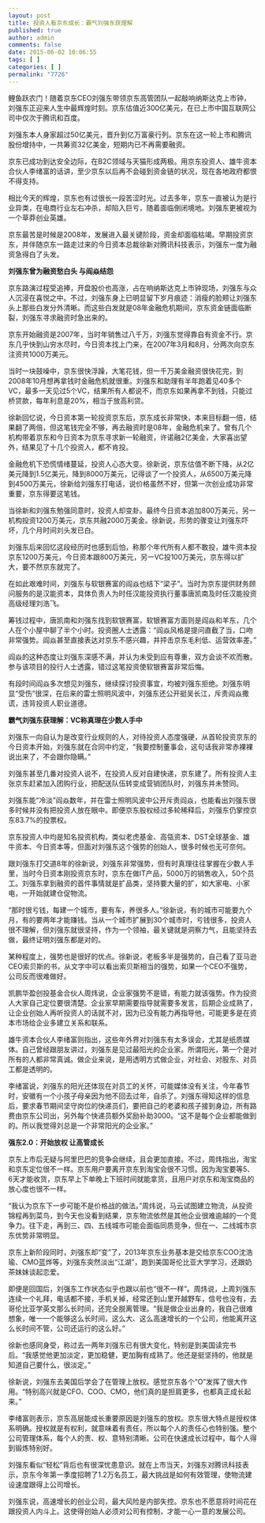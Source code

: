 ```yaml
---
layout: post
title: 投资人看京东成长：霸气刘强东获理解
published: true
author: admin
comments: false
date: 2015-06-02 10:06:55
tags: [ ]
categories: [ ]
permalink: "7726"
---
```



鲤鱼跃农门！随着京东CEO刘强东带领京东高管团队一起敲响纳斯达克上市钟，刘强东正迎来人生中最辉煌时刻。京东估值近300亿美元，在已上市中国互联网公司中仅次于腾讯和百度。

刘强东本人身家超过50亿美元，晋升到亿万富豪行列。京东在这一轮上市和腾讯股份增持中，一共筹资32亿美金，短期内已不再需要融资。

京东已成功到达安全边际，在B2C领域与天猫形成两极。用京东投资人、雄牛资本合伙人李绪富的话讲，至少京东以后再不会碰到资金链的状况，现在各地政府都恨不得支持。

相比今天的辉煌，京东也有过很长一段苦涩时光。过去多年，京东一直被认为是行业异类，在电商行业左右冲杀，却陷入巨亏，随着面临倒闭境地。刘强东更被视为一个草莽创业英雄。

京东最苦是时候是2008年，发展进入最关键阶段，资金却面临枯竭。早期投资京东，并伴随京东一路走过来的今日资本总裁徐新对腾讯科技表示，刘强东一度为融资急得白了头发。

**刘强东曾为融资愁白头 与阎焱结怨**

京东路演过程受追捧，开盘股价也高涨，占在响纳斯达克上市钟现场，刘强东与众人沉浸在喜悦之中。不过，刘强东身上已明显留下岁月痕迹：消瘦的脸颊让刘强东头上那些白发分外清晰。而这些白发就是08年金融危机期间，京东资金链面临断裂，刘强东寻求融资时急出来的。

京东开始融资是2007年，当时年销售过八千万，刘强东觉得靠自有资金不行。京东几乎快到山穷水尽时，今日资本找上门来，在2007年3月和8月，分两次向京东注资共1000万美元。

当时一块鼓噪中，京东很快浮躁，大笔花钱，但一千万美金融资很快花完，到2008年10月想再拿钱时金融危机就很重。刘强东和助理有半年跑着见40多个VC，最多一天见过5个VC，结果所有人都说不，而京东如果再拿不到钱，只能过桥贷款，每年利息是20%，相当于放高利贷。

徐新回忆说，今日资本第一轮投资京东后，京东成长非常快，本来目标翻一倍，结果翻了两倍，但这笔钱完全不够，再去融资时是08年，金融危机来了。曾有几个机构带着京东和今日资本为京东寻求新一轮融资，许诺融2亿美金，大家喜出望外，结果见了十几个投资人，都不肯投。

金融危机下恐慌情绪蔓延，投资人心态大变。徐新说，京东估值不断下降，从2亿美元降到1.5亿美元，降到8000万美元，记得谈了一个投资人，从6500万美元降到4500万美元，徐新给刘强东打电话，说价格虽然不好，但第一次创业成功非常重要，京东得要这笔钱。

当徐新和刘强东勉强同意时，投资人却变卦。最终今日资本追加800万美元，另一机构投资1200万美元，京东共融2000万美金。徐新说，形势的骤变让刘强东吓坏，几个月时间刘头发已白。

刘强东后来回忆这段经历时也感到后怕，称那个年代所有人都不敢投，雄牛资本投京东1200万美元，今日资本跟800万美元，另一VC投100万美元，京东得以扩大，要不然京东就完了。

在如此艰难时间，刘强东与软银赛富的阎焱也结下“梁子”。当时为京东提供财务顾问服务的是汉能资本，具体负责人为时任汉能投资执行董事唐凯南及时任汉能投资高级经理刘浩飞。

筹钱过程中，唐凯南和刘强东找到软银赛富，软银赛富方面则是阎焱和羊东，几个人在个小屋中聊了半个小时。投资圈人士透露：“阎焱风格是提问直截了当，口吻非常强势。阎焱甚至直接表达对京东不感兴趣，并抨击京东毛利低、运营效率差。”

阎焱的这种态度让刘强东深感不满，并认为未受到应有尊重，双方会谈不欢而散。参与该项目的投行人士透露，错过这笔投资使软银赛富非常后悔。

有段时间阎焱多次想见刘强东，继续探讨投资事宜，均被刘强东拒绝。刘强东明显“受伤”很深，在后来的雷士照明风波中，刘强东还公开挺吴长江，斥责阎焱撒谎，违背投资人职业道德。

**霸气刘强东获理解：VC称真理在少数人手中**

刘强东一向自认为是改变行业规则的人，对待投资人态度强硬，从首轮投资京东的今日资本开始，刘强东就在合同中约定，“我要控制董事会，这句话我非常赤裸裸说出来了，不会跟你隐瞒。”

刘强东甚至几番对投资人说不，在投资人反对自建快递，京东建了。所有投资人主张京东赶紧加入团购行业，把配送队伍转变成营销团队时，刘强东并未赞同。

刘强东能“冷淡”阎焱数年，并在雷士照明风波中公开斥责阎焱，也能看出刘强东很多时候并没有把投资人放在眼中。即便京东股权经过多轮稀释后，刘强东仍掌控京东83.7%的投票权。

京东投资人中均是知名投资机构，类似老虎基金、高瓴资本、DST全球基金、雄牛资本、今日资本等，但面对刘强东这个强势的创始人，很多时候也无可奈何。

跟刘强东打交道8年的徐新说，刘强东非常强势，但有时真理往往掌握在少数人手里，当时今日资本刚投资京东时，京东在做IT产品，5000万的销售收入，50个员工。刘强东拿到融资的首件事情就是扩品类，坚持要大量的扩，如大家电、小家电，一开始就建仓促物流。

“那时很亏钱，每建一个城市，要有车，养很多人。”徐新说，有的城市可能要九个月，有的要两年才能赚钱。当从一个城市扩展到30个城市时，亏钱很多，投资人很不理解，但刘强东就很坚持，作为一个领袖，最关键就是洞察力气，且能坚持去做，最终证明刘强东都是对的。

某种程度上，强势也是很好的优点。徐新说，老板多半是强势的，自己看了亚马逊CEO索贝斯的书，从文字中可以看出索贝斯相当的强势，如果一个CEO不强势，公司反而很难做好。

凯鹏华盈创投基金合伙人周炜说，企业家强势不是错，有能力就该强势。作为投资人大家自己定位要很清楚。企业家早期需要指导就需要多发言，后期企业成熟了，让企业创始人再听投资人的话就不对，因为已没有能力再指导他，可能更多是在资本市场给企业多建立关系和联系。

雄牛资本合伙人李绪富则指出，这些年外界对刘强东有太多误会，尤其是纸质媒体。自己曾经跟朋友讲过，刘强东是见过最阳光的企业家。所谓阳光，第一个是对所有的人都非常真诚。做企业来说，是用透明方式做企业，对社会、对股东、对员工都是透明的。

李绪富说，刘强东的阳光还体现在对员工的关怀，可能媒体没有关注，今年春节时，安徽有一个小孩子母亲因为他不回去过年，自杀了。刘强东得知这样的信息后，要求春节期间坚守岗位的快递员们，要把自己的老婆和孩子接到身边，所有路费由京东公司出，另外每个快递员额外奖励补助3000。“这不是每个企业都能做到的。所以我觉得刘总是一个非常阳光的企业家。”

**强东2.0：开始放权 让高管成长**

京东上市后无疑与阿里巴巴的竞争会继续，且会更加直接。不过，周炜指出，淘宝和京东定位很不一样。京东用户要离开京东到淘宝会很不习惯。因为淘宝要等5、6天才能收货，京东早上下单晚上下班时间就能拿货，且用户对京东和淘宝商品的放心度也很不一样。

“我认为京东下一步可能不是价格战的做法。”周炜说，马云试图建立物流，从投资锦程再到菜鸟，到今天也没看到结果，京东物流依然是其他企业很难逾越的一个竞争力。往下走，再到三、四、五线城市可能会面临同质竞争，但在一、二线城市京东优势非常明显。

京东上新阶段同时，刘强东却“变”了，2013年京东业务基本是交给京东COO沈浩瑜、CMO蓝烨等，刘强东突然淡出“江湖”，跑到美国哥伦比亚大学学习，还跟奶茶妹妹谈起恋爱。

即便是回国后，刘强东工作状态似乎也跟以前也“很不一样”。周炜说，上周刘强东连续一个礼拜，电话都不接，手机关掉，经常还到山里开越野车，信号也没有，去哥伦比亚学英文那么长时间，还完全脱离管理。“我是做企业出身的，我自己很难想象，唯一一个能够这么长时间，这么大、这么高速增长的一个公司，他能离开这么长时间不管，公司还运行的这么好。”

徐新也感同身受，称过去一两年刘强东已有很大变化，特别是到美国读完书后。“我感觉他更加淡定，更加稳健，更加胸有成熟了。他还是挺坚持的，他就是知道自己要什么，很淡定。”

徐新说，刘强东去美国后学会了在管理上放权。感觉京东各个“O”发挥了很大作用。“特别高兴就是CFO、COO、CMO，他们真的是担肩更多，也都真正成长起来。”

李绪富则表示，京东高层能成长重要原因是刘强东的放权。京东很大特点是授权体系明确。授权就是有权利，就意味着有责任，所以每个人的责任心也特别强。整个公司管理体系，每个人的责、权、意特别清晰。公司在快速成长过程中，每个人得到锻炼特别好。

刘强东看似“轻松”背后也有很深忧患意识。就在上市当天，刘强东对腾讯科技表示，京东今年第一季度招聘了1.2万名员工，最大挑战是如何有效管理，使物流建设速度跟得上公司增长。

刘强东说，高速增长的创业公司，最大风险是内部失控。京东也不愿意将时间花在跟投资人内斗上。这使得创始人必须对公司有控制，才能一心一意的发展公司。
